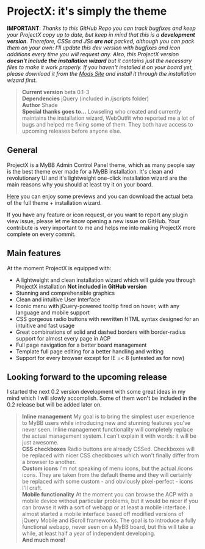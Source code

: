 ProjectX: it's simply the theme
===============================

**IMPORTANT**: *Thanks to this GitHub Repo you can track bugfixes and keep your ProjectX copy up to date, but keep in mind that this is a <strong>development version</strong>. Therefore, CSSs and JSs <strong>are not</strong> packed, although you can pack them on your own: I'll update this dev version with bugfixes and icon additions every time you will request any. Also, this ProjectX version <strong>doesn't include the installation wizard</strong> but it contains just the necessary files to make it work properly. If you haven't installed it on your board yet, please download it from the [Mods Site][1] and install it through the installation wizard first.*

[1]: http://mods.mybb.com/

> **Current version** beta 0.1-3  
> **Dependencies** jQuery (included in /jscripts folder)  
> **Author** Shade  
> **Special thanks goes to...** Lowseling who created and currently maintains the installation wizard, WebOutfit who reported me a lot of bugs and helped me fixing some of them. They both have access to upcoming releases before anyone else.

General
-------

ProjectX is a MyBB Admin Control Panel theme, which as many people say is the best theme ever made for a MyBB installation. It's clean and revolutionary UI and it's lightweight one-click installation wizard are the main reasons why you should at least try it on your board.

[Here][2] you can enjoy some previews and you can download the actual beta of the full theme + installation wizard.

[2]: http://community.mybb.com/thread-129591.html

If you have any feature or icon request, or you want to report any plugin view issue, please let me know opening a new issue on GitHub. Your contribute is very important to me and helps me into making ProjectX more complete on every commit. 

Main features
-------------

At the moment ProjectX is equipped with:

* A lightweight and clean installation wizard which will guide you through ProjectX installation **Not included in GitHub version**
* Stunning and comprehensible graphics
* Clean and intuitive User Interface
* Iconic menu with jQuery-powered tooltip fired on hover, with any language and mobile support
* CSS gorgeous radio buttons with rewritten HTML syntax designed for an intuitive and fast usage
* Great combinations of solid and dashed borders with border-radius support for almost every page in ACP
* Full page navigation for a better board management
* Template full page editing for a better handling and writing
* Support for every browser except for IE =< 8 (untested as for now)

Looking forward to the upcoming release
-----------------------------------

I started the next 0.2 version development with some great ideas in my mind which I will slowly accomplish. Some of them won't be included in the 0.2 release but will be added later on.

> **Inline management** My goal is to bring the simplest user experience to MyBB users while introducing new and stunning features you've never seen. Inline management functionality will completely replace the actual management system. I can't explain it with words: it will be just awesome.  
> **CSS checkboxes** Radio buttons are already CSSed. Checkboxes will be replaced with nicer CSS checkboxes which won't finally differ from a browser to another.  
> **Custom icons** I'm not speaking of menu icons, but the actual /icons icons. They are taken from the default theme and they will certainly be replaced with some custom - and obviously pixel-perfect - icons I'll craft.  
> **Mobile functionality** At the moment you can browse the ACP with a mobile device without particular problems, but it would be nicer if you can browse it with a sort of webapp or at least a mobile interface. I almost started a mobile interface based off modified versions of jQuery Mobile and iScroll frameworks. The goal is to introduce a fully functional webapp, never seen on a MyBB board, but this will take a while, at least half a year of independent developing.  
> **And much more!**